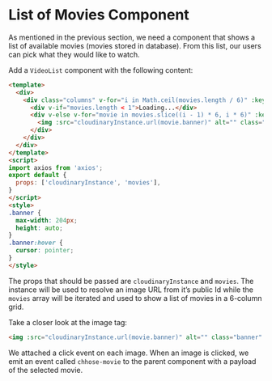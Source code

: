 # List of Movies Component

As mentioned in the previous section, we need a component that shows a list of available movies (movies stored in database). From this list, our users can pick what they would like to watch.

Add a `VideoList` component with the following content:

```html
<template>
  <div>
    <div class="columns" v-for="i in Math.ceil(movies.length / 6)" :key="i">
      <div v-if="movies.length < 1">Loading...</div>
      <div v-else v-for="movie in movies.slice((i - 1) * 6, i * 6)" :key="movie._id" class="column">
        <img :src="cloudinaryInstance.url(movie.banner)" alt="" class="banner" @click="$emit('choose-movie', movie)">
      </div>
    </div>
  </div>
</template>
<script>
import axios from 'axios';
export default {
  props: ['cloudinaryInstance', 'movies'],
}
</script>
<style>
.banner {
  max-width: 204px;
  height: auto;
}
.banner:hover {
  cursor: pointer;
}
</style>
```

The props that should be passed are `cloudinaryInstance` and `movies`. The instance will be used to resolve an image URL from it’s public Id while the `movies` array will be iterated and used to show a list of movies in a 6-column grid.

Take a closer look at the image tag:

```html
<img :src="cloudinaryInstance.url(movie.banner)" alt="" class="banner" @click="$emit('choose-movie', movie)">
```

We attached a click event on each image. When an image is clicked, we emit an event called `chhose-movie` to the parent component with a payload of the selected movie.